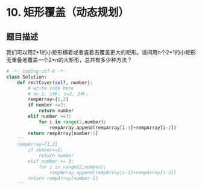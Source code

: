 # 10. 矩形覆盖（动态规划）

题目描述
----

我们可以用2\*1的小矩形横着或者竖着去覆盖更大的矩形。请问用n个2\*1的小矩形无重叠地覆盖一个2\*n的大矩形，总共有多少种方法？

```python
# -*- coding:utf-8 -*-
class Solution:
    def rectCover(self, number):
        # write code here
        # n= 1, 1种； n=2, 2种；
        rempArray=[1,2]
        if number <=2:
            return number
        elif number >=3:
            for i in range(2,number):
                rempArray.append(rempArray[i-1]+rempArray[i-2])
        return rempArray[number-1]
    '''
    rempArray=[1,2]
        if number<=2:
            return number 
        elif number >= 3:
            for i in range(2,number):
                rempArray.append(rempArray[i-1]+rempArray[i-2])
        return rempArray[number-1]  
    '''
```